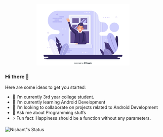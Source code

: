<p align="center">
  <img src="https://github.com/nishantsharma1115/nishantsharma1115/blob/main/2833678.jpg?raw=true" height="200" />
</p>

### Hi there 👋

Here are some ideas to get you started:

- 🔭 I’m currently 3rd year college student.
- 🌱 I’m currently learning Android Development
- 👯 I’m looking to collaborate on projects related to Android Development
- 💬 Ask me about Programming stuffs
- ⚡ Fun fact: Happiness should be a function without any parameters.

![Nishant"s Status](https://github-readme-stats.vercel.app/api?username=nishantsharma1115&show_icons=true&hide_border=true)
